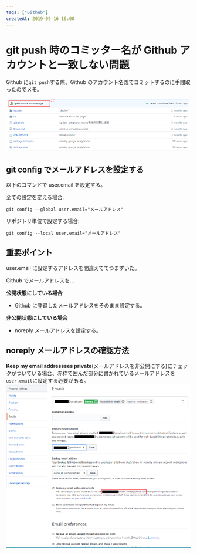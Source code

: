 ```yaml
---
tags: ["Github"]
createAt: 2019-09-16 16:00
---
```


# git push 時のコミッター名が Github アカウントと一致しない問題

Github に`git push`する際、Github のアカウント名義でコミットするのに手間取ったのでメモ。

![image1](./change-git-committer1.png)

## git config でメールアドレスを設定する

以下のコマンドで user.email を設定する。

全ての設定を変える場合:

`git config --global user.email="メールアドレス"`

リポジトリ単位で設定する場合:

`git config --local user.email="メールアドレス"`

## 重要ポイント

user.email に設定するアドレスを間違えててつまずいた。

Github でメールアドレスを…

**公開状態にしている場合**

- Github に登録したメールアドレスをそのまま設定する。

**非公開状態にしている場合**

- noreply メールアドレスを設定する。

## noreply メールアドレスの確認方法

**Keep my email addressses private**(メールアドレスを非公開にする)にチェックがついている場合、赤枠で囲んだ部分に書かれているメールアドレスを`user.email`に設定する必要がある。
![image2](./change-git-committer2.png)
